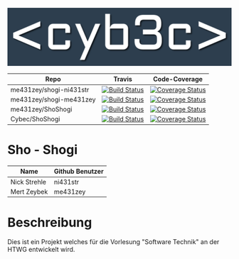 ![GitHub Logo](./cybec.png) 


Repo         | Travis   | Code-Coverage
--- | ---| ---
me431zey/shogi-ni431str | [![Build Status](https://travis-ci.org/me431zey/ShoShogi.svg?branch=shogi-ni431str)](https://travis-ci.org/me431zey/ShoShogi) | [![Coverage Status](https://coveralls.io/repos/github/me431zey/ShoShogi/badge.svg?branch=shogi-ni431str)](https://coveralls.io/github/me431zey/ShoShogi?branch=shogi-ni431str)
me431zey/shogi-me431zey | [![Build Status](https://travis-ci.org/me431zey/ShoShogi.svg?branch=shogi-me431zey)](https://travis-ci.org/me431zey/ShoShogi) | [![Coverage Status](https://coveralls.io/repos/github/me431zey/ShoShogi/badge.svg?branch=shogi-me431zey)](https://coveralls.io/github/me431zey/ShoShogi?branch=shogi-me431zey)
me431zey/ShoShogi       | [![Build Status](https://travis-ci.org/me431zey/ShoShogi.svg?branch=master)](https://travis-ci.org/me431zey/ShoShogi)         | [![Coverage Status](https://coveralls.io/repos/github/me431zey/ShoShogi/badge.svg?branch=shogi)](https://coveralls.io/github/me431zey/ShoShogi?branch=shogi)
Cybec/ShoShogi          | [![Build Status](https://travis-ci.org/Cybec/ShoShogi.svg?branch=master)](https://travis-ci.org/Cybec/ShoShogi)               | [![Coverage Status](https://coveralls.io/repos/github/Cybec/ShoShogi/badge.svg)](https://coveralls.io/github/Cybec/ShoShogi)



# Sho - Shogi


Name         | Github Benutzer
--- | ---
Nick Strehle | ni431str
Mert Zeybek | me431zey



Beschreibung
=========================
Dies ist ein Projekt welches für die Vorlesung "Software Technik" an der HTWG entwickelt wird.
